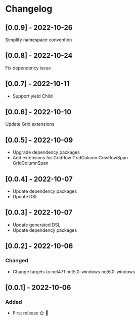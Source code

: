 # Changelog

## [0.0.9] - 2022-10-26

Simplify namespace convention

## [0.0.8] - 2022-10-24

Fix dependency issue

## [0.0.7] - 2022-10-11

- Support yield Child

## [0.0.6] - 2022-10-10

Update Grid extensions

## [0.0.5] - 2022-10-09

- Upgrade dependency packages
- Add extensions for GridRow GridColumn GriwRowSpan GridColumnSpan

## [0.0.4] - 2022-10-07

- Update dependency packages
- Update DSL

## [0.0.3] - 2022-10-07

- Update generated DSL
- Update dependency packages

## [0.0.2] - 2022-10-06

### Changed
- Change targets to net471 net5.0-windows net6.0-windows

## [0.0.1] - 2022-10-06

### Added
* First release 🌞 🚀
